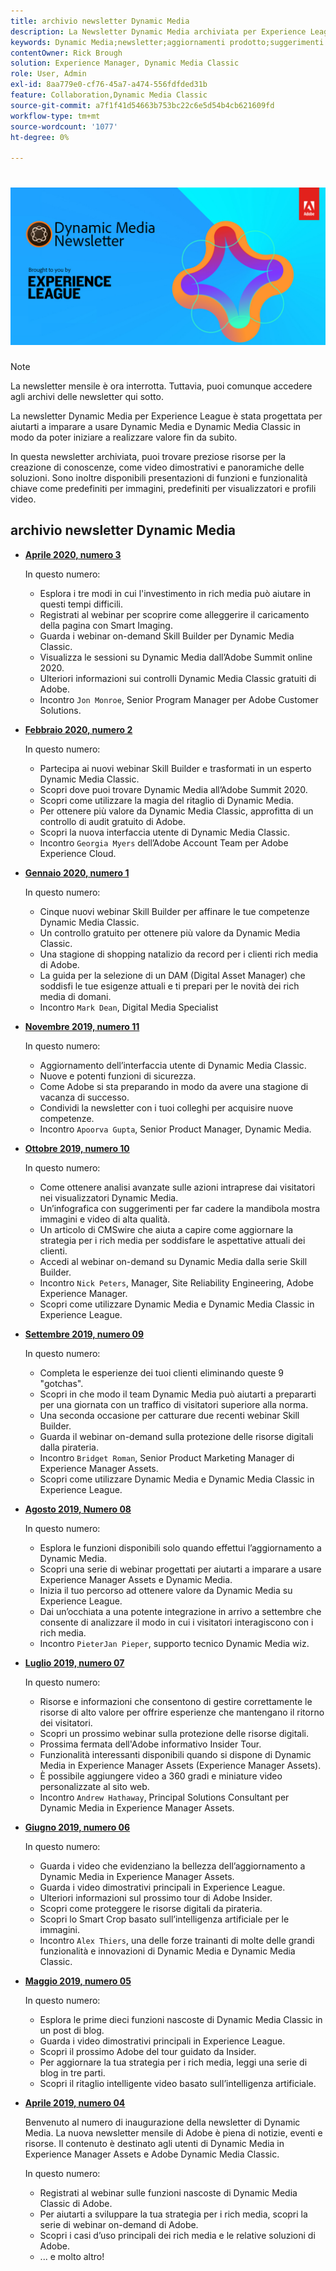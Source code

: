 ```yaml
---
title: archivio newsletter Dynamic Media
description: La Newsletter Dynamic Media archiviata per Experience League era una newsletter mensile. È stato progettato per aiutarti a imparare a usare Dynamic Media e Dynamic Media Classic in modo da poter realizzare valore fin da subito. Le newsletter archiviate contengono preziose risorse per lo sviluppo delle conoscenze, disponibili in questa newsletter con sportello unico dismessa. Le newsletter archiviate includono video dimostrativi e panoramiche delle soluzioni. Sono inoltre disponibili presentazioni di funzioni e funzionalità chiave come predefiniti per immagini, predefiniti per visualizzatori e profili video.
keywords: Dynamic Media;newsletter;aggiornamenti prodotto;suggerimenti e trucchi;eventi;successo del cliente;blog;immagini;video;funzionalità;;newsletter;product updates;tips and tricks;events;customer success;blog;blogs;images;videos;features;capability
contentOwner: Rick Brough
solution: Experience Manager, Dynamic Media Classic
role: User, Admin
exl-id: 8aa779e0-cf76-45a7-a474-556fdfded31b
feature: Collaboration,Dynamic Media Classic
source-git-commit: a7f1f41d54663b753bc22c6e5d54b4cb621609fd
workflow-type: tm+mt
source-wordcount: '1077'
ht-degree: 0%

---
```


# ![Logo newsletter Dynamic Media](/help/assets/assets/dynamic-media-newsletter-logo.png)

>[!NOTE]
>
>La newsletter mensile è ora interrotta. Tuttavia, puoi comunque accedere agli archivi delle newsletter qui sotto.

La newsletter Dynamic Media per Experience League è stata progettata per aiutarti a imparare a usare Dynamic Media e Dynamic Media Classic in modo da poter iniziare a realizzare valore fin da subito.

In questa newsletter archiviata, puoi trovare preziose risorse per la creazione di conoscenze, come video dimostrativi e panoramiche delle soluzioni. Sono inoltre disponibili presentazioni di funzioni e funzionalità chiave come predefiniti per immagini, predefiniti per visualizzatori e profili video.

<!-- ## Get inspired - Stay informed

[Sign up](https://www.adobe.com/subscription/dynamic-media-newsletter.html) to receive the Dynamic Media Newsletter on a monthly basis in your inbox. -->

## archivio newsletter Dynamic Media

<!-- * **[May 2020, Issue 4](https://expleague.azureedge.net/assets/aem/Experience-Insider-vol.31.html)**

    In this issue:

    * What business continuity means in uncertain times.
    * Key takeaways from the first all-digital Adobe Summit.
    * Must-watch Experience Manager breakout sessions.
    * Summit customer spotlight: Under Armour.
    * Never miss an Experience Insider webinar.
    * Public sector spotlight: The urgent need for digital enrollment.
    * Look what's new in Experience Manager Innovation.
    * Build your Experience Manager skills *live* with the Adobe pros.
    * Connect with the Adobe Experience Manager Community.
    * Fast-track your Adobe expertise with Adobe Experience League. -->

* **[Aprile 2020, numero 3](https://experienceleague.adobe.com/tools/dynamic-media-demo/newsletter/Dynamic_Media_Newsletter_04_2020_April.html)**

   In questo numero:

   * Esplora i tre modi in cui l&#39;investimento in rich media può aiutare in questi tempi difficili.
   * Registrati al webinar per scoprire come alleggerire il caricamento della pagina con Smart Imaging.
   * Guarda i webinar on-demand Skill Builder per Dynamic Media Classic.
   * Visualizza le sessioni su Dynamic Media dall’Adobe Summit online 2020.
   * Ulteriori informazioni sui controlli Dynamic Media Classic gratuiti di Adobe.
   * Incontro `Jon Monroe`, Senior Program Manager per Adobe Customer Solutions.

* **[Febbraio 2020, numero 2](https://experienceleague.adobe.com/tools/dynamic-media-demo/newsletter/Dynamic_Media_Newsletter_02_2020_Feb.html)**

   In questo numero:

   * Partecipa ai nuovi webinar Skill Builder e trasformati in un esperto Dynamic Media Classic.
   * Scopri dove puoi trovare Dynamic Media all’Adobe Summit 2020.
   * Scopri come utilizzare la magia del ritaglio di Dynamic Media.
   * Per ottenere più valore da Dynamic Media Classic, approfitta di un controllo di audit gratuito di Adobe.
   * Scopri la nuova interfaccia utente di Dynamic Media Classic.
   * Incontro `Georgia Myers` dell’Adobe Account Team per Adobe Experience Cloud.

* **[Gennaio 2020, numero 1](https://experienceleague.adobe.com/tools/dynamic-media-demo/newsletter/Dynamic_Media_Newsletter_01_2020_Jan.html)**

   In questo numero:

   * Cinque nuovi webinar Skill Builder per affinare le tue competenze Dynamic Media Classic.
   * Un controllo gratuito per ottenere più valore da Dynamic Media Classic.
   * Una stagione di shopping natalizio da record per i clienti rich media di Adobe.
   * La guida per la selezione di un DAM (Digital Asset Manager) che soddisfi le tue esigenze attuali e ti prepari per le novità dei rich media di domani.
   * Incontro `Mark Dean`, Digital Media Specialist

* **[Novembre 2019, numero 11](https://experienceleague.adobe.com/tools/dynamic-media-demo/newsletter/Dynamic_Media_Newsletter_11_2019_Nov.html)**

   In questo numero:

   * Aggiornamento dell’interfaccia utente di Dynamic Media Classic.
   * Nuove e potenti funzioni di sicurezza.
   * Come Adobe si sta preparando in modo da avere una stagione di vacanza di successo.
   * Condividi la newsletter con i tuoi colleghi per acquisire nuove competenze.
   * Incontro `Apoorva Gupta`, Senior Product Manager, Dynamic Media.

* **[Ottobre 2019, numero 10](https://experienceleague.adobe.com/tools/dynamic-media-demo/newsletter/Dynamic_Media_Newsletter_10_2019_Oct.html)**

   In questo numero:

   * Come ottenere analisi avanzate sulle azioni intraprese dai visitatori nei visualizzatori Dynamic Media.
   * Un’infografica con suggerimenti per far cadere la mandibola mostra immagini e video di alta qualità.
   * Un articolo di CMSwire che aiuta a capire come aggiornare la strategia per i rich media per soddisfare le aspettative attuali dei clienti.
   * Accedi al webinar on-demand su Dynamic Media dalla serie Skill Builder.
   * Incontro `Nick Peters`, Manager, Site Reliability Engineering, Adobe Experience Manager.
   * Scopri come utilizzare Dynamic Media e Dynamic Media Classic in Experience League.

* **[Settembre 2019, numero 09](https://experienceleague.adobe.com/tools/dynamic-media-demo/newsletter/Dynamic_Media_Newsletter_09_2019_Sept.html)**

   In questo numero:

   * Completa le esperienze dei tuoi clienti eliminando queste 9 &quot;gotchas&quot;.
   * Scopri in che modo il team Dynamic Media può aiutarti a prepararti per una giornata con un traffico di visitatori superiore alla norma.
   * Una seconda occasione per catturare due recenti webinar Skill Builder.
   * Guarda il webinar on-demand sulla protezione delle risorse digitali dalla pirateria.
   * Incontro `Bridget Roman`, Senior Product Marketing Manager di Experience Manager Assets.
   * Scopri come utilizzare Dynamic Media e Dynamic Media Classic in Experience League.

* **[Agosto 2019, Numero 08](https://experienceleague.adobe.com/tools/dynamic-media-demo/newsletter/Dynamic_Media_Newsletter_08_2019_Aug.html)**

   In questo numero:

   * Esplora le funzioni disponibili solo quando effettui l’aggiornamento a Dynamic Media.
   * Scopri una serie di webinar progettati per aiutarti a imparare a usare Experience Manager Assets e Dynamic Media.
   * Inizia il tuo percorso ad ottenere valore da Dynamic Media su Experience League.
   * Dai un’occhiata a una potente integrazione in arrivo a settembre che consente di analizzare il modo in cui i visitatori interagiscono con i rich media.
   * Incontro `PieterJan Pieper`, supporto tecnico Dynamic Media wiz.

* **[Luglio 2019, numero 07](https://experienceleague.adobe.com/tools/dynamic-media-demo/newsletter/Dynamic_Media_Newsletter_07_2019_July.html)**

   In questo numero:

   * Risorse e informazioni che consentono di gestire correttamente le risorse di alto valore per offrire esperienze che mantengano il ritorno dei visitatori.
   * Scopri un prossimo webinar sulla protezione delle risorse digitali.
   * Prossima fermata dell&#39;Adobe informativo Insider Tour.
   * Funzionalità interessanti disponibili quando si dispone di Dynamic Media in Experience Manager Assets (Experience Manager Assets).
   * È possibile aggiungere video a 360 gradi e miniature video personalizzate al sito web.
   * Incontro `Andrew Hathaway`, Principal Solutions Consultant per Dynamic Media in Experience Manager Assets.

* **[Giugno 2019, numero 06](https://experienceleague.adobe.com/tools/dynamic-media-demo/newsletter/Dynamic_Media_Newsletter_06_2019_June.html)**

   In questo numero:

   * Guarda i video che evidenziano la bellezza dell’aggiornamento a Dynamic Media in Experience Manager Assets.
   * Guarda i video dimostrativi principali in Experience League.
   * Ulteriori informazioni sul prossimo tour di Adobe Insider.
   * Scopri come proteggere le risorse digitali da pirateria.
   * Scopri lo Smart Crop basato sull’intelligenza artificiale per le immagini.
   * Incontro `Alex Thiers`, una delle forze trainanti di molte delle grandi funzionalità e innovazioni di Dynamic Media e Dynamic Media Classic.

* **[Maggio 2019, numero 05](https://experienceleague.adobe.com/tools/dynamic-media-demo/newsletter/Dynamic_Media_Newsletter_05_2019_May.html)**

   In questo numero:

   * Esplora le prime dieci funzioni nascoste di Dynamic Media Classic in un post di blog.
   * Guarda i video dimostrativi principali in Experience League.
   * Scopri il prossimo Adobe del tour guidato da Insider.
   * Per aggiornare la tua strategia per i rich media, leggi una serie di blog in tre parti.
   * Scopri il ritaglio intelligente video basato sull’intelligenza artificiale.

* **[Aprile 2019, numero 04](https://experienceleague.adobe.com/tools/dynamic-media-demo/newsletter/Dynamic_Media_Newsletter_04_2019_April.html)**

   Benvenuto al numero di inaugurazione della newsletter di Dynamic Media. La nuova newsletter mensile di Adobe è piena di notizie, eventi e risorse. Il contenuto è destinato agli utenti di Dynamic Media in Experience Manager Assets e Adobe Dynamic Media Classic.

   In questo numero:

   * Registrati al webinar sulle funzioni nascoste di Dynamic Media Classic di Adobe.
   * Per aiutarti a sviluppare la tua strategia per i rich media, scopri la serie di webinar on-demand di Adobe.
   * Scopri i casi d’uso principali dei rich media e le relative soluzioni di Adobe.
   * ... e molto altro!

